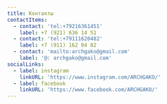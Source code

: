 ```yaml
---
title: Контакты
contactItems:
  - contact: 'tel:+79216361451'
    label: +7 (921) 636 14 51
  - contact: 'tel:+79111620482'
    label: +7 (911) 162 04 82
  - contact: 'mailto:archgako@gmail.com'
    label: '@: archgako@gmail.com'
socialLinks:
  - label: instagram
    linkURL: 'https://www.instagram.com/ARCHGAKO/'
  - label: facebook
    linkURL: 'https://www.facebook.com/ARCHGAKO/'
---
```


